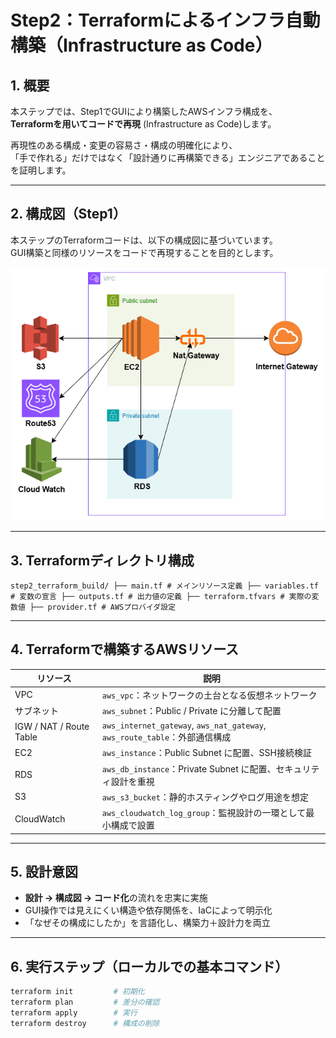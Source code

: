 # Step2：Terraformによるインフラ自動構築（Infrastructure as Code）

## 1. 概要

本ステップでは、Step1でGUIにより構築したAWSインフラ構成を、  
**Terraformを用いてコードで再現** (Infrastructure as Code)します。

再現性のある構成・変更の容易さ・構成の明確化により、  
「手で作れる」だけではなく「設計通りに再構築できる」エンジニアであることを証明します。

---

## 2. 構成図（Step1）

本ステップのTerraformコードは、以下の構成図に基づいています。  
GUI構築と同様のリソースをコードで再現することを目的とします。

![構成図](./aws_step1_architecture.png)

---

## 3. Terraformディレクトリ構成

``` step2_terraform_build/ ├── main.tf # メインリソース定義 ├── variables.tf # 変数の宣言 ├── outputs.tf # 出力値の定義 ├── terraform.tfvars # 実際の変数値 ├── provider.tf # AWSプロバイダ設定 ```

---

## 4. Terraformで構築するAWSリソース

| リソース | 説明 |
|--|--|
| VPC | `aws_vpc`：ネットワークの土台となる仮想ネットワーク |
| サブネット | `aws_subnet`：Public / Private に分離して配置 |
| IGW / NAT / Route Table | `aws_internet_gateway`, `aws_nat_gateway`, `aws_route_table`：外部通信構成 |
| EC2 | `aws_instance`：Public Subnet に配置、SSH接続検証 |
| RDS | `aws_db_instance`：Private Subnet に配置、セキュリティ設計を重視 |
| S3 | `aws_s3_bucket`：静的ホスティングやログ用途を想定 |
| CloudWatch | `aws_cloudwatch_log_group`：監視設計の一環として最小構成で設置 |

---

## 5. 設計意図

- **設計 → 構成図 → コード化**の流れを忠実に実施
- GUI操作では見えにくい構造や依存関係を、IaCによって明示化
- 「なぜその構成にしたか」を言語化し、構築力＋設計力を両立

---

## 6. 実行ステップ（ローカルでの基本コマンド）

```bash
terraform init         # 初期化
terraform plan         # 差分の確認
terraform apply        # 実行
terraform destroy      # 構成の削除
